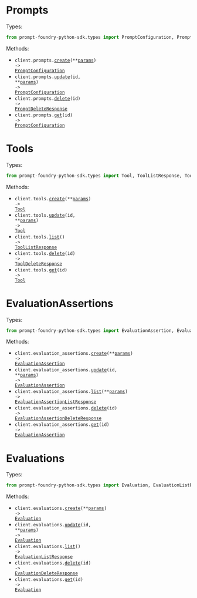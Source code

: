 # Prompts

Types:

```python
from prompt-foundry-python-sdk.types import PromptConfiguration, PromptDeleteResponse
```

Methods:

- <code title="post /sdk/v1/prompts">client.prompts.<a href="./src/prompt-foundry-python-sdk/resources/prompts.py">create</a>(\*\*<a href="src/prompt-foundry-python-sdk/types/prompt_create_params.py">params</a>) -> <a href="./src/prompt-foundry-python-sdk/types/prompt_configuration.py">PromptConfiguration</a></code>
- <code title="put /sdk/v1/prompts/{id}">client.prompts.<a href="./src/prompt-foundry-python-sdk/resources/prompts.py">update</a>(id, \*\*<a href="src/prompt-foundry-python-sdk/types/prompt_update_params.py">params</a>) -> <a href="./src/prompt-foundry-python-sdk/types/prompt_configuration.py">PromptConfiguration</a></code>
- <code title="delete /sdk/v1/prompts/{id}">client.prompts.<a href="./src/prompt-foundry-python-sdk/resources/prompts.py">delete</a>(id) -> <a href="./src/prompt-foundry-python-sdk/types/prompt_delete_response.py">PromptDeleteResponse</a></code>
- <code title="get /sdk/v1/prompts/{id}">client.prompts.<a href="./src/prompt-foundry-python-sdk/resources/prompts.py">get</a>(id) -> <a href="./src/prompt-foundry-python-sdk/types/prompt_configuration.py">PromptConfiguration</a></code>

# Tools

Types:

```python
from prompt-foundry-python-sdk.types import Tool, ToolListResponse, ToolDeleteResponse
```

Methods:

- <code title="post /sdk/v1/tools">client.tools.<a href="./src/prompt-foundry-python-sdk/resources/tools.py">create</a>(\*\*<a href="src/prompt-foundry-python-sdk/types/tool_create_params.py">params</a>) -> <a href="./src/prompt-foundry-python-sdk/types/tool.py">Tool</a></code>
- <code title="put /sdk/v1/tools/{id}">client.tools.<a href="./src/prompt-foundry-python-sdk/resources/tools.py">update</a>(id, \*\*<a href="src/prompt-foundry-python-sdk/types/tool_update_params.py">params</a>) -> <a href="./src/prompt-foundry-python-sdk/types/tool.py">Tool</a></code>
- <code title="get /sdk/v1/tools">client.tools.<a href="./src/prompt-foundry-python-sdk/resources/tools.py">list</a>() -> <a href="./src/prompt-foundry-python-sdk/types/tool_list_response.py">ToolListResponse</a></code>
- <code title="delete /sdk/v1/tools/{id}">client.tools.<a href="./src/prompt-foundry-python-sdk/resources/tools.py">delete</a>(id) -> <a href="./src/prompt-foundry-python-sdk/types/tool_delete_response.py">ToolDeleteResponse</a></code>
- <code title="get /sdk/v1/tools/{id}">client.tools.<a href="./src/prompt-foundry-python-sdk/resources/tools.py">get</a>(id) -> <a href="./src/prompt-foundry-python-sdk/types/tool.py">Tool</a></code>

# EvaluationAssertions

Types:

```python
from prompt-foundry-python-sdk.types import EvaluationAssertion, EvaluationAssertionListResponse, EvaluationAssertionDeleteResponse
```

Methods:

- <code title="post /sdk/v1/evaluation-assertions">client.evaluation_assertions.<a href="./src/prompt-foundry-python-sdk/resources/evaluation_assertions.py">create</a>(\*\*<a href="src/prompt-foundry-python-sdk/types/evaluation_assertion_create_params.py">params</a>) -> <a href="./src/prompt-foundry-python-sdk/types/evaluation_assertion.py">EvaluationAssertion</a></code>
- <code title="put /sdk/v1/evaluation-assertions/{id}">client.evaluation_assertions.<a href="./src/prompt-foundry-python-sdk/resources/evaluation_assertions.py">update</a>(id, \*\*<a href="src/prompt-foundry-python-sdk/types/evaluation_assertion_update_params.py">params</a>) -> <a href="./src/prompt-foundry-python-sdk/types/evaluation_assertion.py">EvaluationAssertion</a></code>
- <code title="get /sdk/v1/evaluation-assertions">client.evaluation_assertions.<a href="./src/prompt-foundry-python-sdk/resources/evaluation_assertions.py">list</a>(\*\*<a href="src/prompt-foundry-python-sdk/types/evaluation_assertion_list_params.py">params</a>) -> <a href="./src/prompt-foundry-python-sdk/types/evaluation_assertion_list_response.py">EvaluationAssertionListResponse</a></code>
- <code title="delete /sdk/v1/evaluation-assertions/{id}">client.evaluation_assertions.<a href="./src/prompt-foundry-python-sdk/resources/evaluation_assertions.py">delete</a>(id) -> <a href="./src/prompt-foundry-python-sdk/types/evaluation_assertion_delete_response.py">EvaluationAssertionDeleteResponse</a></code>
- <code title="get /sdk/v1/evaluation-assertions/{id}">client.evaluation_assertions.<a href="./src/prompt-foundry-python-sdk/resources/evaluation_assertions.py">get</a>(id) -> <a href="./src/prompt-foundry-python-sdk/types/evaluation_assertion.py">EvaluationAssertion</a></code>

# Evaluations

Types:

```python
from prompt-foundry-python-sdk.types import Evaluation, EvaluationListResponse, EvaluationDeleteResponse
```

Methods:

- <code title="post /sdk/v1/evaluations">client.evaluations.<a href="./src/prompt-foundry-python-sdk/resources/evaluations.py">create</a>(\*\*<a href="src/prompt-foundry-python-sdk/types/evaluation_create_params.py">params</a>) -> <a href="./src/prompt-foundry-python-sdk/types/evaluation.py">Evaluation</a></code>
- <code title="put /sdk/v1/evaluations/{id}">client.evaluations.<a href="./src/prompt-foundry-python-sdk/resources/evaluations.py">update</a>(id, \*\*<a href="src/prompt-foundry-python-sdk/types/evaluation_update_params.py">params</a>) -> <a href="./src/prompt-foundry-python-sdk/types/evaluation.py">Evaluation</a></code>
- <code title="get /sdk/v1/evaluations">client.evaluations.<a href="./src/prompt-foundry-python-sdk/resources/evaluations.py">list</a>() -> <a href="./src/prompt-foundry-python-sdk/types/evaluation_list_response.py">EvaluationListResponse</a></code>
- <code title="delete /sdk/v1/evaluations/{id}">client.evaluations.<a href="./src/prompt-foundry-python-sdk/resources/evaluations.py">delete</a>(id) -> <a href="./src/prompt-foundry-python-sdk/types/evaluation_delete_response.py">EvaluationDeleteResponse</a></code>
- <code title="get /sdk/v1/evaluations/{id}">client.evaluations.<a href="./src/prompt-foundry-python-sdk/resources/evaluations.py">get</a>(id) -> <a href="./src/prompt-foundry-python-sdk/types/evaluation.py">Evaluation</a></code>

